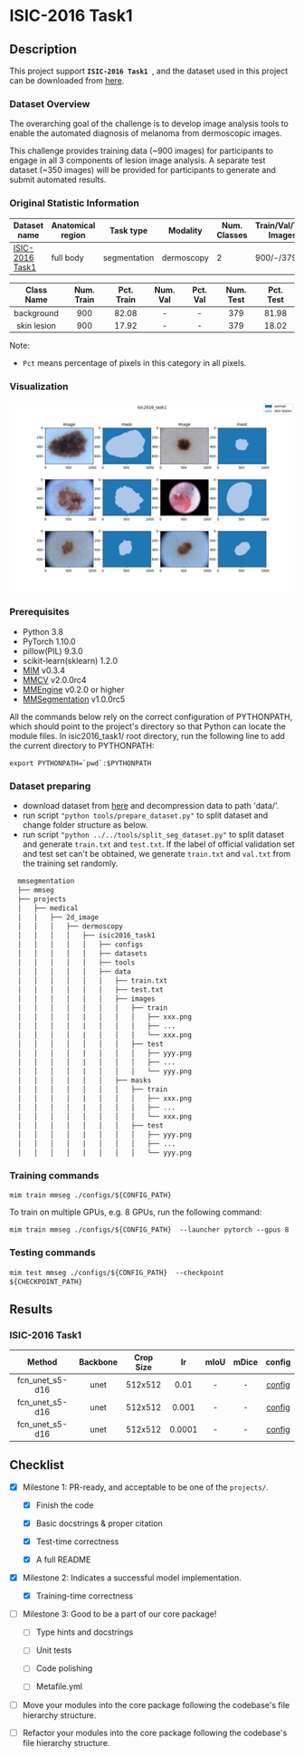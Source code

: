 # ISIC-2016 Task1

## Description

This project support **`ISIC-2016 Task1 `**, and the dataset used in this project can be downloaded from [here](https://challenge.isic-archive.com/data/#2016).

### Dataset Overview

The overarching goal of the challenge is to develop image analysis tools to enable the automated diagnosis of melanoma from dermoscopic images.

This challenge provides training data (~900 images) for participants to engage in all 3 components of lesion image analysis. A separate test dataset (~350 images) will be provided for participants to generate and submit automated results.

### Original Statistic Information

| Dataset name                                                     | Anatomical region | Task type    | Modality   | Num. Classes | Train/Val/Test Images | Train/Val/Test Labeled | Release Date | License                                                                |
| ---------------------------------------------------------------- | ----------------- | ------------ | ---------- | ------------ | --------------------- | ---------------------- | ------------ | ---------------------------------------------------------------------- |
| [ISIC-2016 Task1](https://challenge.isic-archive.com/data/#2016) | full body         | segmentation | dermoscopy | 2            | 900/-/379-            | yes/-/yes              | 2016         | [CC-0](https://creativecommons.org/share-your-work/public-domain/cc0/) |

| Class Name  | Num. Train | Pct. Train | Num. Val | Pct. Val | Num. Test | Pct. Test |
| :---------: | :--------: | :--------: | :------: | :------: | :-------: | :-------: |
| background  |    900     |   82.08    |    -     |    -     |    379    |   81.98   |
| skin lesion |    900     |   17.92    |    -     |    -     |    379    |   18.02   |

Note:

- `Pct` means percentage of pixels in this category in all pixels.

### Visualization

![bac](https://raw.githubusercontent.com/uni-medical/medical-datasets-visualization/main/2d/semantic_seg/dermoscopy/isic2016_task1/isic2016_task1.png)

### Prerequisites

- Python 3.8
- PyTorch 1.10.0
- pillow(PIL) 9.3.0
- scikit-learn(sklearn) 1.2.0
- [MIM](https://github.com/open-mmlab/mim) v0.3.4
- [MMCV](https://github.com/open-mmlab/mmcv) v2.0.0rc4
- [MMEngine](https://github.com/open-mmlab/mmengine) v0.2.0 or higher
- [MMSegmentation](https://github.com/open-mmlab/mmsegmentation) v1.0.0rc5

All the commands below rely on the correct configuration of PYTHONPATH, which should point to the project's directory so that Python can locate the module files. In isic2016_task1/ root directory, run the following line to add the current directory to PYTHONPATH:

```shell
export PYTHONPATH=`pwd`:$PYTHONPATH
```

### Dataset preparing

- download dataset from [here](https://challenge.isic-archive.com/data/#2016) and decompression data to path 'data/'.
- run script `"python tools/prepare_dataset.py"` to split dataset and change folder structure as below.
- run script `"python ../../tools/split_seg_dataset.py"` to split dataset and generate `train.txt` and `test.txt`. If the label of official validation set and test set can't be obtained, we generate `train.txt` and `val.txt` from the training set randomly.

```none
  mmsegmentation
  ├── mmseg
  ├── projects
  │   ├── medical
  │   │   ├── 2d_image
  │   │   │   ├── dermoscopy
  │   │   │   │   ├── isic2016_task1
  │   │   │   │   │   ├── configs
  │   │   │   │   │   ├── datasets
  │   │   │   │   │   ├── tools
  │   │   │   │   │   ├── data
  │   │   │   │   │   │   ├── train.txt
  │   │   │   │   │   │   ├── test.txt
  │   │   │   │   │   │   ├── images
  │   │   │   │   │   │   │   ├── train
  │   │   │   │   |   │   │   │   ├── xxx.png
  │   │   │   │   |   │   │   │   ├── ...
  │   │   │   │   |   │   │   │   └── xxx.png
  │   │   │   │   │   │   │   ├── test
  │   │   │   │   |   │   │   │   ├── yyy.png
  │   │   │   │   |   │   │   │   ├── ...
  │   │   │   │   |   │   │   │   └── yyy.png
  │   │   │   │   │   │   ├── masks
  │   │   │   │   │   │   │   ├── train
  │   │   │   │   |   │   │   │   ├── xxx.png
  │   │   │   │   |   │   │   │   ├── ...
  │   │   │   │   |   │   │   │   └── xxx.png
  │   │   │   │   │   │   │   ├── test
  │   │   │   │   |   │   │   │   ├── yyy.png
  │   │   │   │   |   │   │   │   ├── ...
  │   │   │   │   |   │   │   │   └── yyy.png
```

### Training commands

```shell
mim train mmseg ./configs/${CONFIG_PATH}
```

To train on multiple GPUs, e.g. 8 GPUs, run the following command:

```shell
mim train mmseg ./configs/${CONFIG_PATH}  --launcher pytorch --gpus 8
```

### Testing commands

```shell
mim test mmseg ./configs/${CONFIG_PATH}  --checkpoint ${CHECKPOINT_PATH}
```

<!-- List the results as usually done in other model's README. [Example](https://github.com/open-mmlab/mmsegmentation/tree/dev-1.x/configs/fcn#results-and-models)

You should claim whether this is based on the pre-trained weights, which are converted from the official release; or it's a reproduced result obtained from retraining the model in this project. -->

## Results

### ISIC-2016 Task1

|     Method      | Backbone | Crop Size |   lr   | mIoU | mDice |                                                                                             config                                                                                              |
| :-------------: | :------: | :-------: | :----: | :--: | :---: | :---------------------------------------------------------------------------------------------------------------------------------------------------------------------------------------------: |
| fcn_unet_s5-d16 |   unet   |  512x512  |  0.01  |  -   |   -   |  [config](https://github.com/open-mmlab/mmsegmentation/tree/dev-1.x/projects/medical/2d_image/dermoscopy/isic2016_task1/configs/fcn-unet-s5-d16_unet_1xb16-0.01-20k_isic2016-task1-512x512.py)  |
| fcn_unet_s5-d16 |   unet   |  512x512  | 0.001  |  -   |   -   | [config](https://github.com/open-mmlab/mmsegmentation/tree/dev-1.x/projects/medical/2d_image/dermoscopy/isic2016_task1/configs/fcn-unet-s5-d16_unet_1xb16-0.001-20k_isic2016-task1-512x512.py)  |
| fcn_unet_s5-d16 |   unet   |  512x512  | 0.0001 |  -   |   -   | [config](https://github.com/open-mmlab/mmsegmentation/tree/dev-1.x/projects/medical/2d_image/dermoscopy/isic2016_task1/configs/fcn-unet-s5-d16_unet_1xb16-0.0001-20k_isic2016-task1-512x512.py) |

## Checklist

- [x] Milestone 1: PR-ready, and acceptable to be one of the `projects/`.

  - [x] Finish the code

  - [x] Basic docstrings & proper citation

  - [x] Test-time correctness

  - [x] A full README

- [x] Milestone 2: Indicates a successful model implementation.

  - [x] Training-time correctness

- [ ] Milestone 3: Good to be a part of our core package!

  - [ ] Type hints and docstrings

  - [ ] Unit tests

  - [ ] Code polishing

  - [ ] Metafile.yml

- [ ] Move your modules into the core package following the codebase's file hierarchy structure.

- [ ] Refactor your modules into the core package following the codebase's file hierarchy structure.
